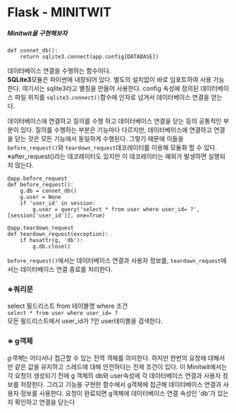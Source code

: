 Flask - MINITWIT
======
##### Minitwit을 구현해보자
```
def connet_db():
    return sqlite3.connect(app.config[DATABASE])
```
데이터베이스 연결을 수행하는 함수이다.  
<strong>SQLite3</strong>모듈은 파이썬에 내장되어 있다. 별도의 설치없이 바로 임포트하여 사용 가능한다. 여기서는 sqlite3라고 별칭을 만들어 사용한다. config 속성에 정의된 데이터베이스 파일 위치를 `sqlite3.connect()`함수에 인자로 넘겨서 데이터베이스 연결을 얻는다.  

데이터베이스에 연결하고 질의를 수행 하고 데이터베이스 연결을 닫는 등의 공통적인 부분이 있다. 질의를 수행하는 부분은 기능마다 다르지만, 데이터베이스에 연결하고 연결을 닫는 것은 모든 기능에서 동일하게 수행된다. 그렇기 때문에 이들을 `before_request()`와 `teardown_request`데코레이터를 이용해 모듈화 할 수 있다.  
※after_request()라는 데코레이터도 있지만 이 데코레이터는 예외가 발생하면 실행되지 않는다.
```
@app.before_request
def before_request():
    g.db = connet_db()
    g.user = None
    if 'user_id' in session:
        g.user = query('select * from user where user_id= ?', [session['user_id']], one=True)

@app.teardown_request
def teardown_request(exception):
    if hasattr(g, 'db'):
        g.db.close()
```  
`before_request()`에서는 데이터베이스 연결과 사용자 정보를,  `teardown_request`에서는 데이터베이스 연결 종료를 처리한다.

### ※쿼리문
select 필드리스트 from 테이블명 where 조건  
`select * from user where user_id= ?`  
모든 필드리스트에서 user_id가 ?인 user테이블을 검색한다.

### ※ g객체
*g객체*는 어디서나 접근할 수 있는 전역 객체를 의미한다. 하지만 한번의 요청에 대해서만 같은 값을 유지하고 스레드에 대해 안전하다는 전제 조건이 있다. 이 Minitwit에서는 각 요청이 생성되기 전에 g 객체의 db와 user속성에 각 데이터베이스 연결과 사용자 정보를 저장한다. 그리고 기능을 구현한 함수에서 g객체에 접근해 데이터베이스 연결과 사용자 정보를 사용한다. 요청이 완료되면 g객체에 데이터베이스 연결 속성인 'db'가 있는지 확인하고 연결을 닫는다
